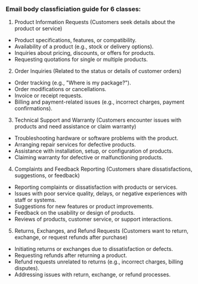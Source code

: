### Email body classficiation guide for 6 classes:

1. Product Information Requests (Customers seek details about the product or service)
- Product specifications, features, or compatibility.
- Availability of a product (e.g., stock or delivery options).
- Inquiries about pricing, discounts, or offers for products.
- Requesting quotations for single or multiple products.

2. Order Inquiries (Related to the status or details of customer orders)
- Order tracking (e.g., "Where is my package?").
- Order modifications or cancellations.
- Invoice or receipt requests.
- Billing and payment-related issues (e.g., incorrect charges, payment confirmations).

3. Technical Support and Warranty (Customers encounter issues with products and need assistance or claim warranty)
- Troubleshooting hardware or software problems with the product.
- Arranging repair services for defective products.
- Assistance with installation, setup, or configuration of products.
- Claiming warranty for defective or malfunctioning products.

4. Complaints and Feedback Reporting (Customers share dissatisfactions, suggestions, or feedback)
- Reporting complaints or dissatisfaction with products or services.
- Issues with poor service quality, delays, or negative experiences with staff or systems.
- Suggestions for new features or product improvements.
- Feedback on the usability or design of products.
- Reviews of products, customer service, or support interactions.

5. Returns, Exchanges, and Refund Requests (Customers want to return, exchange, or request refunds after purchase)
- Initiating returns or exchanges due to dissatisfaction or defects.
- Requesting refunds after returning a product.
- Refund requests unrelated to returns (e.g., incorrect charges, billing disputes).
- Addressing issues with return, exchange, or refund processes.